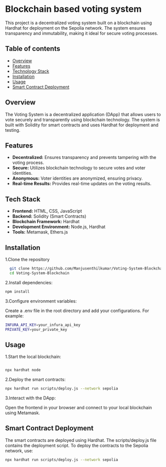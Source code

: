 
# Blockchain based voting system

This project is a decentralized voting system built on a blockchain using Hardhat for deployment on the Sepolia network. The system ensures transparency and immutability, making it ideal for secure voting processes.


## Table of contents
- [Overview](#overview)
- [Features](#features)
- [Technology Stack](#technology-stack)
- [Installation](#installation)
- [Usage](#usage)
- [Smart Contract Deployment](#smart-contract-deployment)
## Overview
The Voting System is a decentralized application (DApp) that allows users to vote securely and transparently using blockchain technology. The system is built with Solidity for smart contracts and uses Hardhat for deployment and testing.
## Features

- **Decentralized:** Ensures transparency and prevents tampering with the voting process.
- **Secure:** Utilizes blockchain technology to secure votes and voter identities.
- **Anonymous:** Voter identities are anonymized, ensuring privacy.
- **Real-time Results:** Provides real-time updates on the voting results.


## Tech Stack

- **Frontend:** HTML, CSS, JavaScript
- **Backend:** Solidity (Smart Contracts)
- **Blockchain Framework:** Hardhat
- **Development Environment:** Node.js, Hardhat
- **Tools:** Metamask, Ethers.js



## Installation

1.Clone the repository

```bash
  git clone https://github.com/Manjusenthilkumar/Voting-System-Blockchain.git
  cd Voting-System-Blockchain

```
2.Install dependencies:

```bash
npm install
```
3.Configure environment variables:

Create a .env file in the root directory and add your configurations. For example:

```bash
INFURA_API_KEY=your_infura_api_key
PRIVATE_KEY=your_private_key
```



## Usage

1.Start the local blockchain:

```bash

npx hardhat node

```
2.Deploy the smart contracts:
```bash
npx hardhat run scripts/deploy.js --network sepolia
```


3.Interact with the DApp:

Open the frontend in your browser and connect to your local blockchain using Metamask.


## Smart Contract Deployment

The smart contracts are deployed using Hardhat. The scripts/deploy.js file contains the deployment script. To deploy the contracts to the Sepolia network, use:

```bash
npx hardhat run scripts/deploy.js --network sepolia
```
